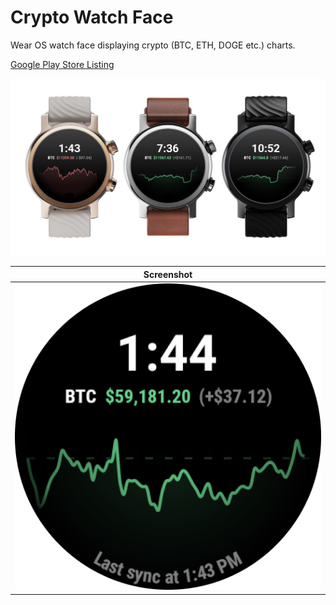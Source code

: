 # Crypto Watch Face
Wear OS watch face displaying crypto (BTC, ETH, DOGE etc.) charts.

[Google Play Store Listing](https://play.google.com/store/apps/details?id=com.ondrejbarta.bitcoinwatchface)

![](https://raw.githubusercontent.com/bartaxyz/crypto-watch-face/main/assets/mockup.png)




| Screenshot |
| --- |
| ![](https://raw.githubusercontent.com/bartaxyz/crypto-watch-face/main/assets/crypto-watch-face-screenshot.png) |

